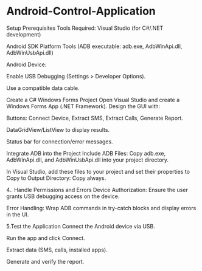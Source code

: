 # Android-Control-Application
Setup Prerequisites Tools Required:
Visual Studio (for C#/.NET development)

Android SDK Platform Tools (ADB executable: adb.exe, AdbWinApi.dll, AdbWinUsbApi.dll)

Android Device:

Enable USB Debugging (Settings > Developer Options).

Use a compatible data cable.

Create a C# Windows Forms Project Open Visual Studio and create a Windows Forms App (.NET Framework).
Design the GUI with:

Buttons: Connect Device, Extract SMS, Extract Calls, Generate Report.

DataGridView/ListView to display results.

Status bar for connection/error messages.

Integrate ADB into the Project Include ADB Files:
Copy adb.exe, AdbWinApi.dll, and AdbWinUsbApi.dll into your project directory.

In Visual Studio, add these files to your project and set their properties to Copy to Output Directory: Copy always.

4.. Handle Permissions and Errors Device Authorization: Ensure the user grants USB debugging access on the device.

Error Handling: Wrap ADB commands in try-catch blocks and display errors in the UI.

5.Test the Application Connect the Android device via USB.

Run the app and click Connect.

Extract data (SMS, calls, installed apps).

Generate and verify the report.
